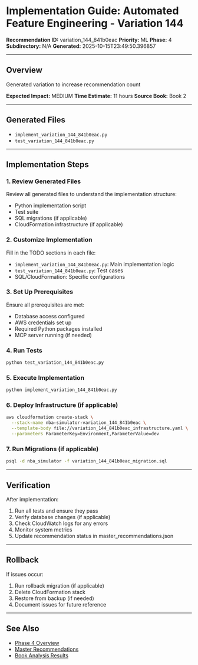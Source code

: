 # Implementation Guide: Automated Feature Engineering - Variation 144

**Recommendation ID:** variation_144_841b0eac
**Priority:** ML
**Phase:** 4
**Subdirectory:** N/A
**Generated:** 2025-10-15T23:49:50.396857

---

## Overview

Generated variation to increase recommendation count

**Expected Impact:** MEDIUM
**Time Estimate:** 11 hours
**Source Book:** Book 2

---

## Generated Files

- `implement_variation_144_841b0eac.py`
- `test_variation_144_841b0eac.py`

---

## Implementation Steps

### 1. Review Generated Files

Review all generated files to understand the implementation structure:
- Python implementation script
- Test suite
- SQL migrations (if applicable)
- CloudFormation infrastructure (if applicable)

### 2. Customize Implementation

Fill in the TODO sections in each file:
- `implement_variation_144_841b0eac.py`: Main implementation logic
- `test_variation_144_841b0eac.py`: Test cases
- SQL/CloudFormation: Specific configurations

### 3. Set Up Prerequisites

Ensure all prerequisites are met:
- Database access configured
- AWS credentials set up
- Required Python packages installed
- MCP server running (if needed)

### 4. Run Tests

```bash
python test_variation_144_841b0eac.py
```

### 5. Execute Implementation

```bash
python implement_variation_144_841b0eac.py
```

### 6. Deploy Infrastructure (if applicable)

```bash
aws cloudformation create-stack \
  --stack-name nba-simulator-variation_144_841b0eac \
  --template-body file://variation_144_841b0eac_infrastructure.yaml \
  --parameters ParameterKey=Environment,ParameterValue=dev
```

### 7. Run Migrations (if applicable)

```bash
psql -d nba_simulator -f variation_144_841b0eac_migration.sql
```

---

## Verification

After implementation:
1. Run all tests and ensure they pass
2. Verify database changes (if applicable)
3. Check CloudWatch logs for any errors
4. Monitor system metrics
5. Update recommendation status in master_recommendations.json

---

## Rollback

If issues occur:
1. Run rollback migration (if applicable)
2. Delete CloudFormation stack
3. Restore from backup (if needed)
4. Document issues for future reference

---

## See Also

- [Phase 4 Overview](/Users/ryanranft/nba-simulator-aws/docs/phases/phase_4/)
- [Master Recommendations](/Users/ryanranft/nba-mcp-synthesis/analysis_results/master_recommendations.json)
- [Book Analysis Results](/Users/ryanranft/nba-mcp-synthesis/analysis_results/)
